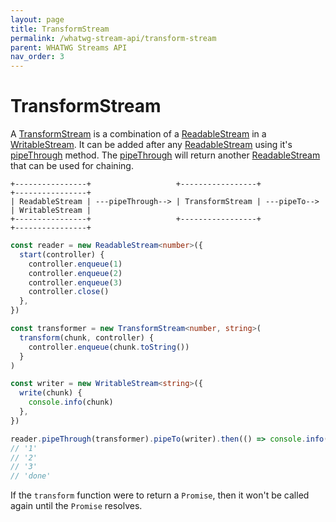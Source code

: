 ```yaml
---
layout: page
title: TransformStream
permalink: /whatwg-stream-api/transform-stream
parent: WHATWG Streams API
nav_order: 3
---
```


[pipeThrough]: https://developer.mozilla.org/en-US/docs/Web/API/ReadableStream/pipeThrough
[ReadableStream]: https://developer.mozilla.org/en-US/docs/Web/API/ReadableStream
[TransformStream]: https://developer.mozilla.org/en-US/docs/Web/API/TransformStream
[WritableStream]: https://developer.mozilla.org/en-US/docs/Web/API/WritableStream

# TransformStream

A [TransformStream][] is a combination of a [ReadableStream][] in a [WritableStream][]. It can be added after any [ReadableStream][] using it's [pipeThrough][] method. The [pipeThrough][] will return another [ReadableStream][] that can be used for chaining.

```
+----------------+                   +-----------------+              +----------------+
| ReadableStream | ---pipeThrough--> | TransformStream | ---pipeTo--> | WritableStream |
+----------------+                   +-----------------+              +----------------+
```

```typescript
const reader = new ReadableStream<number>({
  start(controller) {
    controller.enqueue(1)
    controller.enqueue(2)
    controller.enqueue(3)
    controller.close()
  },
})

const transformer = new TransformStream<number, string>(
  transform(chunk, controller) {
    controller.enqueue(chunk.toString())
  }
)

const writer = new WritableStream<string>({
  write(chunk) {
    console.info(chunk)
  },
})

reader.pipeThrough(transformer).pipeTo(writer).then(() => console.info('done'))
// '1'
// '2'
// '3'
// 'done'
```

If the `transform` function were to return a `Promise`, then it won't be called again until the `Promise` resolves.
